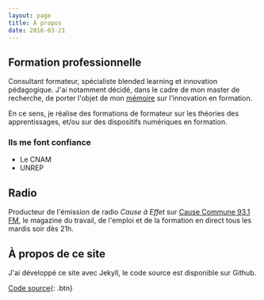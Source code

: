 ```yaml
---
layout: page
title: À propos
date: 2016-03-21
---
```


## Formation professionnelle
Consultant formateur, spécialiste blended learning et innovation pédagogique. J'ai notamment décidé, dans le cadre de mon master de recherche, de porter l'objet de mon [mémoire](https://stephma.net/memoire) sur l'innovation en formation.

En ce sens, je réalise des formations de formateur sur les théories des apprentissages, et/ou sur des dispositifs numériques en formation.

### Ils me font confiance

 * Le CNAM
 * UNREP

## Radio
Producteur de l'émission de radio _Cause à Effet_ sur [Cause Commune 93.1 FM](https://cause-commune.fm), le magazine du travail, de l'emploi et de la formation en direct tous les mardis soir dès 21h.

## À propos de ce site
J'ai développé ce site avec Jekyll, le code source est disponible sur Github.

[<i class="fab fa-github"></i> Code source](https://github.com/stephmnt){: .btn}
